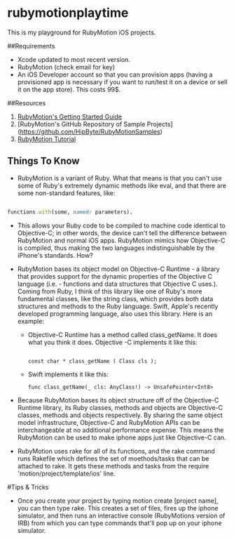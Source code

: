 # rubymotionplaytime
This is my playground for RubyMotion iOS projects.

##Requirements
- Xcode updated to most recent version.
- RubyMotion (check email for key)
- An iOS Developer account so that you can provision apps (having a provisioned app is necessary if you want to run/test it on a device or sell it on the app store). This costs 99$.


##Resources
1. [RubyMotion's Getting Started Guide](http://www.rubymotion.com/developers/guides/manuals/cocoa/getting-started/)
2. [RubyMotion's GitHub Repository of Sample Projects] (https://github.com/HipByte/RubyMotionSamples)
3. [RubyMotion Tutorial](http://rubymotion-tutorial.com/)

## Things To Know

- RubyMotion is a variant of Ruby. What that means is that you can't use some of Ruby's extremely dynamic methods like eval, and that there are some non-standard features, like:

```ruby

functions.with(some, named: parameters).

```

- This allows your Ruby code to be compiled to machine code identical to Objective-C; in other words, the device can't tell the difference between RubyMotion and normal iOS apps. RubyMotion mimics how Objective-C is compiled, thus making the two languages indistinguishable by the iPhone's standards. How?


- RubyMotion bases its object model on Objective-C Runtime - a library that provides support for the dynamic properties of the Objective C language (i.e. - functions and data structures that Objective C uses.). Coming from Ruby, I think of this library like one of Ruby's more fundamental classes, like the string class, which provides both data structures and methods to the Ruby language. Swift, Apple's recently developed programming language, also uses this library.
Here is an example:

  * Objective-C Runtime has a method called class_getName. It does what you think it does. Objective -C implements it like this:

    ```

    const char * class_getName ( Class cls );

    ```
  * Swift implements it like this:

    ```
    func class_getName(_ cls: AnyClass!) -> UnsafePointer<Int8>

    ```

- Because RubyMotion bases its object structure off of the Objective-C Runtime library, its Ruby classes, methods and objects are Objective-C classes, methods and objects respectively. By sharing the same object model infrastructure, Objective-C and RubyMotion APIs can be interchangeable at no additional performance expense. This means the RubyMotion can be used to make iphone apps just like Objective-C can.

- RubyMotion uses rake for all of its functions, and the rake command runs Rakefile which defines the set of moethods/tasks that can be attached to rake. It gets these methods and tasks from the require 'motion/project/template/ios' line.

#Tips & Tricks

- Once you create your project by typing motion create [project name], you can then type rake. This creates a set of files, fires up the iphone simulator, and then runs an interactive console (RubyMotions version of IRB) from which you can type commands that'll pop up on your iphone simulator.


